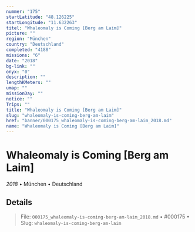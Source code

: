 ```yaml
---
nummer: "175"
startLatitude: "48.126225"
startLongitude: "11.632263"
titel: "Whaleomaly is Coming [Berg am Laim]"
picture: ""
region: "München"
country: "Deutschland"
completed: "4188"
missions: "6"
date: "2018"
bg-link: ""
onyx: "0"
description: ""
lengthKMeters: ""
umap: ""
missionDay: ""
notice: ""
Trips: ""
title: "Whaleomaly is Coming [Berg am Laim]"
slug: "whaleomaly-is-coming-berg-am-laim"
href: "banner/000175_whaleomaly-is-coming-berg-am-laim_2018.md"
name: "Whaleomaly is Coming [Berg am Laim]"
---
```

# Whaleomaly is Coming [Berg am Laim]

*2018* • München • Deutschland





## Details










> File: `000175_whaleomaly-is-coming-berg-am-laim_2018.md` • #000175 • Slug: `whaleomaly-is-coming-berg-am-laim`
